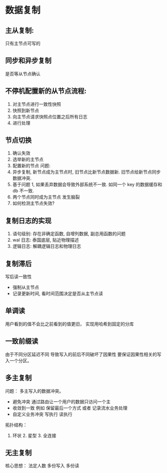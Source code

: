 
# 数据复制

## 主从复制:
只有主节点可写的

## 同步和异步复制
是否等从节点确认

## 不停机配置新的从节点流程:
1. 对主节点进行一致性快照
2. 快照到新节点
3. 向主节点请求快照点位置之后所有日志
4. 进行处理

## 节点切换
1. 确认失效
2. 选举新的主节点
3. 配置新的节点
问题:
1. 异步复制, 新节点成为主节点时, 旧节点比新节点数据新. 旧节点给新节点同步数据冲突. 
2. 基于问题 1, 如果丢弃数据会导致外部系统不一致. 如同一个 key 的数据缓存和 db 不一致.
3. 两个节点同时成为主节点 发生脑裂
4. 如何检测主节点失效?

## 复制日志的实现

1. 语句级别: 存在非确定函数, 自增列数据, 副总用函数的问题
2. wal 日志: 泰国底层, 贴近物理描述
3. 逻辑日志: 解耦逻辑日志和物理日志

## 复制滞后

写后读一致性
* 强制从主节点
* 记录更新时间, 看时间范围决定是否从主节点读

## 单调读
用户看到的值不会比之前看到的值更旧， 实现用哈希到固定的分库

## 一致前缀读
由于不同分区延迟不同 导致写入的前后不同破坏了因果性
要保证因果性相关的写入一个分区。

## 多主复制

问题： 多主写入的数据冲突。
* 避免冲突 通过路由让一个用户的数据只访问一个主
* 收敛到一致 例如 保留最后一个方式 或者 记录流水业务处理
* 自定义业务冲突 写执行 读执行

拓扑结构：
1. 环状 2. 星型 3. 全连接

## 无主复制

核心思想： 法定人数 多份写入 多份读
